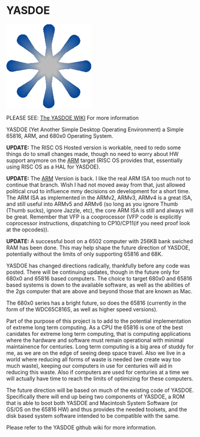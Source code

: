 # YASDOE

![alt text](https://github.com/David-SWUSA-RISCOS/YASDOE/raw/main/docs/gifs/logo.gif "YASDOE Logo")

PLEASE SEE: [The YASDOE WIKI](https://github.com/David-SWUSA-RISCOS/YASDOE/wiki) For more information

YASDOE (Yet Another Simple Desktop Operating Environment) a Simple 65816, ARM, and 680x0 Operating System.

**UPDATE:** The RISC OS Hosted version is workable, need to redo some things do to small changes made, though no need to worry about HW support anymore on the [ARM](./docs/WhatIsARM.md) target (RISC OS provides that, essentially using RISC OS as a HAL for YASDOE).

**UPDATE:** The [ARM](./docs/WhatIsARM.md) Version is back.  I like the real ARM ISA too much not to continue that branch.  Wish I had not moved away from that, just allowed political crud to influence mmy decisions on development for a short time.  The ARM ISA as implemented in the ARMv2, ARMv3, ARMv4 is a great ISA, and still useful into ARMv5 and ARMv6 (so long as you ignore Thumb (Thumb sucks), ignore Jazzle, etc), the core ARM ISA is still and always will be great.  Remember that VFP is a cooprocessor (VFP code is explicitly coprocessor instructions, dispatching to CP10/CP11(if you need proof look at the opcodes)).

**UPDATE:** A successful boot on a 6502 computer with 256KB bank swiched RAM has been done.  This may help shape the future direction of YASDOE, potentially without the limits of only supporting 65816 and 68K.

YASDOE has changed directions radically, thankfully before any code was posted.  There will be continuing updates, though in the future only for 680x0 and 65816 based computers.  The choice to target 680x0 and 65816 based systems is down to the available software, as well as the abilities of the 2gs computer that are above and beyond those that are known as Mac.

The 680x0 series has a bright future, so does the 65816 (currently in the form of the WDC65C816S, as well as higher speed versions).

Part of the purpose of this project is to add to the potential implementation of extreme long term computing. As a CPU the 65816 is one of the best canidates for extreme long term computing, that is computing applications where the hardware and software must remain operational with minimal maintainence for centuries.  Long term computing is a big area of studdy for me, as we are on the edge of seeing deep space travel.  Also we live in a world where reducing all forms of waste is needed (we create way too much waste), keeping our computers in use for centuries will aid in reducing this waste.  Also if computers are used for centuries at a time we will actually have time to reach the limits of optimizing for these computers.

The future direction will be based on much of the existing code of YASDOE.  Specifically there will end up being two components of YASDOE, a ROM that is able to boot both YASDOE and Macintosh System Software (or GS/OS on the 65816 HW) and thus provides the needed toolsets, and the disk based system software intended to be compatible with the same.

Please refer to the YASDOE github wiki for more information.
